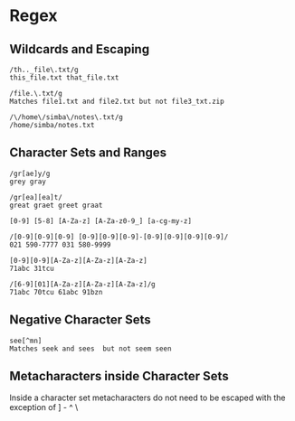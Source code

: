 # Regex
## Wildcards and Escaping
```
/th.._file\.txt/g
this_file.txt that_file.txt
```
```
/file.\.txt/g
Matches file1.txt and file2.txt but not file3_txt.zip
```
```
/\/home\/simba\/notes\.txt/g
/home/simba/notes.txt
```
## Character Sets and Ranges 
```
/gr[ae]y/g
grey gray
```
```
/gr[ea][ea]t/
great graet greet graat
```
```
[0-9] [5-8] [A-Za-z] [A-Za-z0-9_] [a-cg-my-z]
```
```
/[0-9][0-9][0-9] [0-9][0-9][0-9]-[0-9][0-9][0-9][0-9]/
021 590-7777 031 580-9999
```
```
[0-9][0-9][A-Za-z][A-Za-z][A-Za-z]
71abc 31tcu
```
```
/[6-9][01][A-Za-z][A-Za-z][A-Za-z]/g
71abc 70tcu 61abc 91bzn
```
## Negative Character Sets
```
see[^mn]
Matches seek and sees  but not seem seen
```
## Metacharacters inside Character Sets
Inside a character set metacharacters do not need to be escaped with the exception of ] - ^ \
